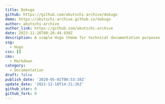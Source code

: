 ```yaml
---
title: Dokugo
github: https://github.com/akutschi-archive/dokugo
demo: https://akutschi-archive.github.io/dokugo
author: akutschi-archive
author_link: https://github.com/akutschi-archive
date: 2023-11-26T08:26:44.930Z
description: A simple Hugo theme for technical documentation purposes
ssg:
  - Hugo
css: []
cms:
  - Markdown
category:
  - Documentation
draft: false
publish_date: '2020-05-02T00:53:38Z'
update_date: '2021-12-10T14:21:26Z'
github_star: 0
github_fork: 0
---
```

